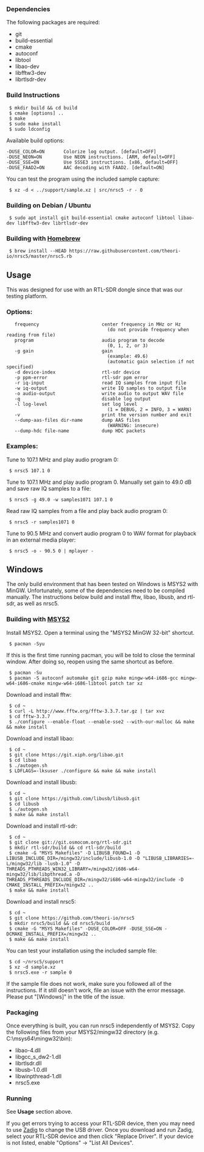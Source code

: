 ### Dependencies

The following packages are required:

 * git
 * build-essential
 * cmake
 * autoconf
 * libtool
 * libao-dev
 * libfftw3-dev
 * librtlsdr-dev

### Build Instructions

     $ mkdir build && cd build
     $ cmake [options] ..
     $ make
     $ sudo make install
     $ sudo ldconfig

Available build options:

    -DUSE_COLOR=ON       Colorize log output. [default=OFF]
    -DUSE_NEON=ON        Use NEON instructions. [ARM, default=OFF]
    -DUSE_SSE=ON         Use SSSE3 instructions. [x86, default=OFF]
    -DUSE_FAAD2=ON       AAC decoding with FAAD2. [default=ON]

You can test the program using the included sample capture:

     $ xz -d < ../support/sample.xz | src/nrsc5 -r - 0

### Building on Debian / Ubuntu

     $ sudo apt install git build-essential cmake autoconf libtool libao-dev libfftw3-dev librtlsdr-dev

### Building with [Homebrew](https://brew.sh)

     $ brew install --HEAD https://raw.githubusercontent.com/theori-io/nrsc5/master/nrsc5.rb

## Usage

This was designed for use with an RTL-SDR dongle since that was our testing platform.

### Options:

       frequency                       center frequency in MHz or Hz
                                         (do not provide frequency when reading from file)
       program                         audio program to decode
                                         (0, 1, 2, or 3)
       -g gain                         gain
                                         (example: 49.6)
                                         (automatic gain selection if not specified)
       -d device-index                 rtl-sdr device
       -p ppm-error                    rtl-sdr ppm error
       -r iq-input                     read IQ samples from input file
       -w iq-output                    write IQ samples to output file
       -o audio-output                 write audio to output WAV file
       -q                              disable log output
       -l log-level                    set log level
                                         (1 = DEBUG, 2 = INFO, 3 = WARN)
       -v                              print the version number and exit
       --dump-aas-files dir-name       dump AAS files
                                         (WARNING: insecure)
       --dump-hdc file-name            dump HDC packets

### Examples:

Tune to 107.1 MHz and play audio program 0:

     $ nrsc5 107.1 0

Tune to 107.1 MHz and play audio program 0. Manually set gain to 49.0 dB and save raw IQ samples to a file:

     $ nrsc5 -g 49.0 -w samples1071 107.1 0

Read raw IQ samples from a file and play back audio program 0:

     $ nrsc5 -r samples1071 0

Tune to 90.5 MHz and convert audio program 0 to WAV format for playback in an external media player:

     $ nrsc5 -o - 90.5 0 | mplayer -

## Windows

The only build environment that has been tested on Windows is MSYS2 with MinGW. Unfortunately, some of the dependencies need to be compiled manually. The instructions below build and install fftw, libao, libusb, and rtl-sdr, as well as nrsc5.

### Building with [MSYS2](http://www.msys2.org)

Install MSYS2. Open a terminal using the "MSYS2 MinGW 32-bit" shortcut.

     $ pacman -Syu

If this is the first time running pacman, you will be told to close the terminal window. After doing so, reopen using the same shortcut as before.

     $ pacman -Su
     $ pacman -S autoconf automake git gzip make mingw-w64-i686-gcc mingw-w64-i686-cmake mingw-w64-i686-libtool patch tar xz

Download and install fftw:

     $ cd ~
     $ curl -L http://www.fftw.org/fftw-3.3.7.tar.gz | tar xvz
     $ cd fftw-3.3.7
     $ ./configure --enable-float --enable-sse2 --with-our-malloc && make && make install

Download and install libao:

     $ cd ~
     $ git clone https://git.xiph.org/libao.git
     $ cd libao
     $ ./autogen.sh
     $ LDFLAGS=-lksuser ./configure && make && make install

Download and install libusb:

     $ cd ~
     $ git clone https://github.com/libusb/libusb.git
     $ cd libusb
     $ ./autogen.sh
     $ make && make install

Download and install rtl-sdr:

     $ cd ~
     $ git clone git://git.osmocom.org/rtl-sdr.git
     $ mkdir rtl-sdr/build && cd rtl-sdr/build
     $ cmake -G "MSYS Makefiles" -D LIBUSB_FOUND=1 -D LIBUSB_INCLUDE_DIR=/mingw32/include/libusb-1.0 -D "LIBUSB_LIBRARIES=-L/mingw32/lib -lusb-1.0" -D THREADS_PTHREADS_WIN32_LIBRARY=/mingw32/i686-w64-mingw32/lib/libpthread.a -D THREADS_PTHREADS_INCLUDE_DIR=/mingw32/i686-w64-mingw32/include -D CMAKE_INSTALL_PREFIX=/mingw32 ..
     $ make && make install

Download and install nrsc5:

     $ cd ~
     $ git clone https://github.com/theori-io/nrsc5
     $ mkdir nrsc5/build && cd nrsc5/build
     $ cmake -G "MSYS Makefiles" -DUSE_COLOR=OFF -DUSE_SSE=ON -DCMAKE_INSTALL_PREFIX=/mingw32 ..
     $ make && make install

You can test your installation using the included sample file:

     $ cd ~/nrsc5/support
     $ xz -d sample.xz
     $ nrsc5.exe -r sample 0

If the sample file does not work, make sure you followed all of the instructions. If it still doesn't work, file an issue with the error message. Please put "[Windows]" in the title of the issue.

### Packaging

Once everything is built, you can run nrsc5 independently of MSYS2. Copy the following files from your MSYS2/mingw32 directory (e.g. C:\msys64\mingw32\bin):

 * libao-4.dll
 * libgcc\_s\_dw2-1.dll
 * librtlsdr.dll
 * libusb-1.0.dll
 * libwinpthread-1.dll
 * nrsc5.exe

### Running

See **Usage** section above.

If you get errors trying to access your RTL-SDR device, then you may need to use [Zadig](http://zadig.akeo.ie/) to change the USB driver. Once you download and run Zadig, select your RTL-SDR device and then click "Replace Driver". If your device is not listed, enable "Options" -> "List All Devices".
